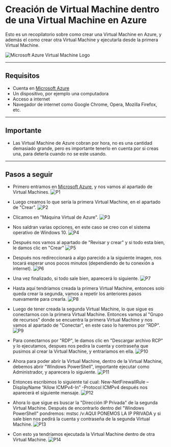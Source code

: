 # Creación de Virtual Machine dentro de una Virtual Machine en Azure

Esto es un recopilatorio sobre como crear una Virtual Machine en Azure, y además el como crear otra Virtual Machine y ejecutarla desde la primera Virtual Machine.

![Microsoft Azure Virtual Machine Logo](https://github.com/DagonNR/VM-dentro-de-una-VM/blob/main/imagenes/Azure-VM-Logo.png)

---

## Requisitos
- Cuenta en [Microsoft Azure](https://portal.azure.com)
- Un dispositivo, por ejemplo una computadora
- Acceso a internet
- Navegador de internet como Google Chrome, Opera, Mozilla Firefox, etc.

---

## Importante
- Las Virtual Machine de Azure cobran por hora, no es una cantidad demasiado grande, pero es importante tenerlo en cuenta por si creas una, para deterla cuando no se este usando.

---

## Pasos a seguir

- Primero entramos en [Microsoft Azure](https://portal.azure.com), y nos vamos al apartado de Virtual Machines.
![P1](https://github.com/DagonNR/VM-dentro-de-una-VM/blob/main/imagenes/P1.png)

- Luego creamos lo que sería la primera Virtual Machine, en el apartado de "Crear".
![P2](https://github.com/DagonNR/VM-dentro-de-una-VM/blob/main/imagenes/P2.png)

- Clicamos en "Máquina Virtual de Azure".
![P3](https://github.com/DagonNR/VM-dentro-de-una-VM/blob/main/imagenes/P3.png)

- Nos saldran varias opciones, en este caso se creo con el sistema operativo de Windows 10.
![P4](https://github.com/DagonNR/VM-dentro-de-una-VM/blob/main/imagenes/P4.png)

- Después nos vamos al apartado de "Revisar y crear" y si todo esta bien, le damos clic en "Crear"
![P5](https://github.com/DagonNR/VM-dentro-de-una-VM/blob/main/imagenes/P5.png)

- Después nos redireccionará a algo parecido a la siguiente imagen, nos tocará esperar unos pocos minutos (dependiendo de tu conexión a internet).
![P6](https://github.com/DagonNR/VM-dentro-de-una-VM/blob/main/imagenes/P6.png)

- Una vez finalizado, si todo sale bien, aparecerá lo siguiente.
![P7](https://github.com/DagonNR/VM-dentro-de-una-VM/blob/main/imagenes/P7.png)

- Hasta aquí tendríamos creada la primera Virtual Machine, entonces solo queda crear la segunda, vamos a repetir los anteriores pasos nuevamente para crearla.
![P8](https://github.com/DagonNR/VM-dentro-de-una-VM/blob/main/imagenes/P8.png)

- Luego de tener creada la segunda Virtual Machine, lo que sigue es conectarnos con la primera Virtual Machine. Entonces vamos al "Grupo de recursos" donde se encuentra la primera Virtual Machine y nos vamos al apartado de "Conectar", en este caso lo haremos por "RDP".
![P9](https://github.com/DagonNR/VM-dentro-de-una-VM/blob/main/imagenes/P9.png)

- Para conectarnos por "RDP", le damos clic en "Descargar archivo RCP" y lo ejecutamos, despues nos pedira la cuenta y contraseña que pusimos al crear la Virtual Machine, y entraríamos en ella.
![P10](https://github.com/DagonNR/VM-dentro-de-una-VM/blob/main/imagenes/P10.png)

- Ahora para poder abrir la Virtual Machine, dentro de la Virtual Machine, debemos abrir "Windows PowerShell", importante ejecutar como Administrador, y aparecera lo siguiente.
![P11](https://github.com/DagonNR/VM-dentro-de-una-VM/blob/main/imagenes/P11.png)

- Entonces escribimos lo siguiente tal cual: New-NetFirewallRule –DisplayName “Allow ICMPv4-In” -Protocol ICMPv4 después nos aparecerá el siguiente mensaje.
![P12](https://github.com/DagonNR/VM-dentro-de-una-VM/blob/main/imagenes/P12.png)

- Ahora lo que sigue es buscar la "Dirección IP Privada" de la segunda Virtual Machine. Después de encontrarlo dentro del "Windows PowerShell" pondremos: mstsc /v:AQUI PONEMOS LA IP PRIVADA y si sale bien nos pedirá la cuenta y contraseña de la segunda Virtual Machine.
![P13](https://github.com/DagonNR/VM-dentro-de-una-VM/blob/main/imagenes/P13.png)

- Con esto ya tendríamos ejecutada la Virtual Machine dentro de otra Virtual Machine.
![P14](https://github.com/DagonNR/VM-dentro-de-una-VM/blob/main/imagenes/P14.png)
